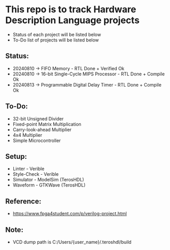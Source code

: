 # This repo is to track Hardware Description Language projects

- Status of each project will be listed below
- To-Do list of projects will be listed below

## Status:
- 20240810 -> FIFO Memory                        - RTL Done + Verified Ok
- 20240810 -> 16-bit Single-Cycle MIPS Processor - RTL Done + Compile Ok
- 20240813 -> Programmable Digital Delay Timer   - RTL Done + Compile Ok

## To-Do:
- 32-bit Unsigned Divider
- Fixed-point Matrix Multiplication
- Carry-look-ahead Multiplier
- 4x4 Multiplier
- Simple Microcontroller

## Setup:
- Linter      - Verible
- Style-Check - Verible
- Simulator   - ModelSim (TerosHDL)
- Waveform    - GTKWave  (TerosHDL)

## Reference:
- https://www.fpga4student.com/p/verilog-project.html

## Note:
- VCD dump path is C:/Users/{user_name}/.teroshdl/build